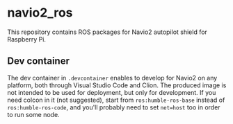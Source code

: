 # navio2_ros

This repository contains ROS packages for Navio2 autopilot shield for Raspberry Pi.

## Dev container
The dev container in `.devcontainer` enables to develop for Navio2 on any platform, both through Visual Studio Code and Clion.
The produced image is not intended to be used for deployment, but only for development.
If you need colcon in it (not suggested), start from `ros:humble-ros-base` instead of `ros:humble-ros-code`, and you'll probably need to set `net=host` too in order to run some node.

